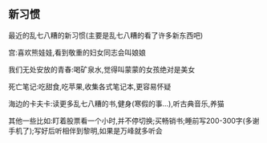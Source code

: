 ## 新习惯 ##

最近的乱七八糟的新习惯(主要是乱七八糟的看了许多新东西吧)
 
宫:喜欢熊娃娃,看到敬重的妇女同志会叫娘娘
 
我们无处安放的青春:喝矿泉水,觉得叫蒙蒙的女孩绝对是美女
 
死亡笔记:吃甜食,吃苹果,收集各式笔记本,更容易怀疑
 
海边的卡夫卡:读更多乱七八糟的书,健身(寒假的事...),听古典音乐,养猫
 
其他一些比如:盯着股票看一个小时,并不停切换;买畅销书;睡前写200-300字(多谢手机了);写好后听相伴到黎明,如果是万峰就多听会